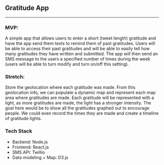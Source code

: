 ## Gratitude App
---
### MVP:
A simple app that allows users to enter a short (tweet length) gratitude and have the app send them texts to remind them of past gratitudes. Users will be able to access their past gratitudes and will be able to easily tell how many gratitudes they have written and submitted. The app will then send an SMS message to the users a specified number of times during the week (users will be able to turn modify and turn on/off this setting). 

### Stretch:
Store the geolocation where each gratitude was made. From this geolocation info, we can populate a dynamic map and represent each map area where gratitudes are made. Each gratitude will be represented with a light, as more gratitudes are made, the light has a stronger intensity. The goal here would be to show all the gratitudes graphed out to encourage people. We could even record the times they are made and create a timeline of gratitude lights.


### Tech Stack
- Backend: Node.js
- Frontend: React.js
- SMS API: Twillio
- Data modeling + Map: D3.js

